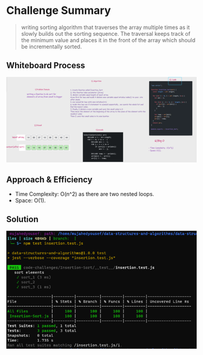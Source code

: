 # Challenge Summary
> writing sorting algorithm that traverses the array multiple times as it slowly builds out the sorting sequence. The traversal keeps track of the minimum value and places it in the front of the array which should be incrementally sorted.

## Whiteboard Process

![white board](./images/whiteboard.PNG)
## Approach & Efficiency
- Time Complexity:  O(n^2) as there are two nested loops.
- Space: O(1).

## Solution
![Solution](./images/solution.PNG)
